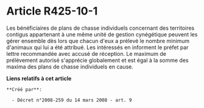 # Article R425-10-1

Les bénéficiaires de plans de chasse individuels concernant des territoires contigus appartenant à une même unité de gestion
cynégétique peuvent les gérer ensemble dès lors que chacun d'eux a prélevé le nombre minimum d'animaux qui lui a été
attribué. Les intéressés en informent le préfet par lettre recommandée avec accusé de réception. Le maximum de prélèvement
autorisé s'apprécie globalement et est égal à la somme des maxima des plans de chasse individuels en cause.

**Liens relatifs à cet article**

	**Créé par**:

	  - Décret n°2008-259 du 14 mars 2008 - art. 9
